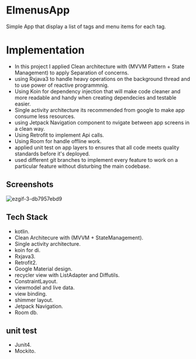# ElmenusApp
Simple App that display a list of tags and menu items for each tag.

# Implementation
- In this project I applied Clean architecture with (MVVM Pattern + State Management) to apply Separation of concerns.
- using Rxjava3 to handle heavy operations on the background thread and to use power of reactive programmnig.
- Using Koin for dependency injection that will make code cleaner and more readable and handy when creating dependecies and testable easier.
- Single activity architecture its recommended from google to make app consume less resources.
- using Jetpack Navigation component to nvigate between app screens in a clean way.
- Using Retrofit to implement Api calls.
- Using Room for handle offline work.
- applied unit test on app layers to ensures that all code meets quality standards before it's deployed.
- used different git branches to implement every feature  to work on a particular feature without disturbing the main codebase.

## Screenshots
![ezgif-3-db7957ebd9](https://user-images.githubusercontent.com/18033003/164913353-a91fba2c-7156-48c8-860f-cfa4c94906c5.gif)

## Tech Stack
- kotlin. 
- Clean Architecure with (MVVM + StateManagement).
- Single activity architecture.
- koin for di.
- Rxjava3.
- Retrofit2.
- Google Material design.
- recycler view with ListAdapter and Diffutils.
- ConstraintLayout.
- viewmodel and live data.
- view binding.
- shimmer layout.
- Jetpack Navigation.
- Room db.

## unit test
- Junit4.
- Mockito.
